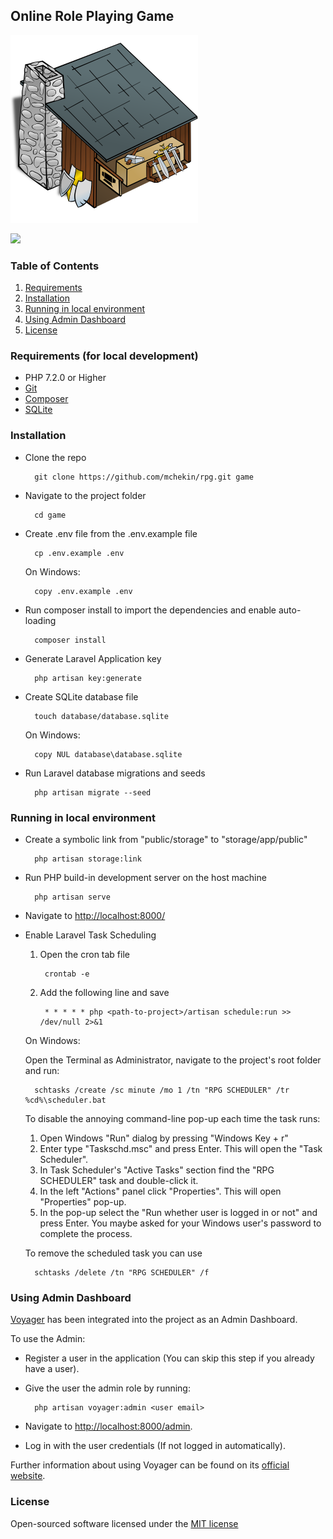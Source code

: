 ## Online Role Playing Game

![](https://raw.githubusercontent.com/mchekin/rpg/f19c452aefcbd028c7db521bd50d1cec5995b137/public/images/locations/Blacksmith-300px.png)

![](https://travis-ci.org/mchekin/rpg.svg)

### Table of Contents

1. [Requirements](#requirments)
2. [Installation](#installation)
3. [Running in local environment](#runningindevelopmentenvironment)
4. [Using Admin Dashboard](#usingadmindashboard)
4. [License](#license)

<a name="requirements"></a>
### Requirements (for local development)

- PHP 7.2.0 or Higher
- [Git](https://git-scm.com/)
- [Composer](https://getcomposer.org/)
- [SQLite](https://www.sqlite.org/)

<a name="installation"></a>
### Installation
- Clone the repo

        git clone https://github.com/mchekin/rpg.git game

- Navigate to the project folder

        cd game

- Create .env file from the .env.example file

        cp .env.example .env
  
  On Windows:
  
        copy .env.example .env

- Run composer install to import the dependencies and enable auto-loading

        composer install

- Generate Laravel Application key

        php artisan key:generate

- Create SQLite database file

        touch database/database.sqlite
  
  On Windows:
  
        copy NUL database\database.sqlite

- Run Laravel database migrations and seeds

        php artisan migrate --seed

<a name="runningindevelopmentenvironment"></a>
### Running in local environment

- Create a symbolic link from "public/storage" to "storage/app/public"

        php artisan storage:link  

- Run PHP build-in development server on the host machine

        php artisan serve  

- Navigate to [http://localhost:8000/](http://localhost:8000/)

- Enable Laravel Task Scheduling

    1. Open the cron tab file
    
            crontab -e
            
    2. Add the following line and save
            
            * * * * * php <path-to-project>/artisan schedule:run >> /dev/null 2>&1
  
  On Windows:
  
  Open the Terminal as Administrator, navigate to the project's root folder and run:
    
        schtasks /create /sc minute /mo 1 /tn "RPG SCHEDULER" /tr %cd%\scheduler.bat
        
    To disable the annoying command-line pop-up each time the task runs:
    
    1. Open Windows "Run" dialog by pressing "Windows Key + r"
    2. Enter type "Taskschd.msc" and press Enter. This will open the "Task Scheduler".
    3. In Task Scheduler's "Active Tasks" section find the "RPG SCHEDULER" task and double-click it.
    4. In the left "Actions" panel click "Properties". This will open "Properties" pop-up.
    5. In the pop-up select the "Run whether user is logged in or not" and press Enter.
    You maybe asked for your Windows user's password to complete the process.
        
  To remove the scheduled task you can use
  
        schtasks /delete /tn "RPG SCHEDULER" /f

<a name="usingadmindashboard"></a>
### Using Admin Dashboard
[Voyager](https://laravelvoyager.com/) has been integrated into the project as an Admin Dashboard.

To use the Admin:

- Register a user in the application (You can skip this step if you already have a user).
- Give the user the admin role by running:

        php artisan voyager:admin <user email>
        
- Navigate to [http://localhost:8000/admin](http://localhost:8000/admin).
- Log in with the user credentials (If not logged in automatically).

Further information about using Voyager can be found on its [official website](https://laravelvoyager.com/).

<a name="license"></a>
### License
Open-sourced software licensed under the [MIT license](http://opensource.org/licenses/MIT)
